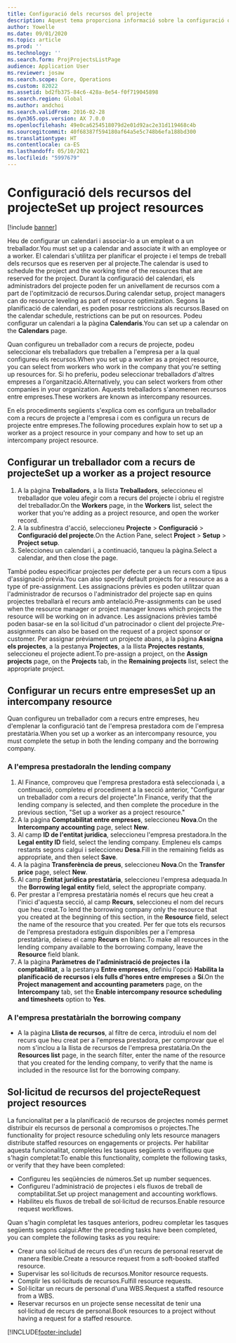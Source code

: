```yaml
---
title: Configuració dels recursos del projecte
description: Aquest tema proporciona informació sobre la configuració o la sol·licitud de recursos del projecte.
author: Yowelle
ms.date: 09/01/2020
ms.topic: article
ms.prod: ''
ms.technology: ''
ms.search.form: ProjProjectsListPage
audience: Application User
ms.reviewer: josaw
ms.search.scope: Core, Operations
ms.custom: 82022
ms.assetid: bd2fb375-84c6-428a-8e54-f0f719045898
ms.search.region: Global
ms.author: andchoi
ms.search.validFrom: 2016-02-28
ms.dyn365.ops.version: AX 7.0.0
ms.openlocfilehash: 49e0ca6254518079d2e01d92ac2e31d119468c4b
ms.sourcegitcommit: 40f68387f594180af64a5e5c748b6efa188bd300
ms.translationtype: HT
ms.contentlocale: ca-ES
ms.lasthandoff: 05/10/2021
ms.locfileid: "5997679"
---
```

# <a name="set-up-project-resources"></a><span data-ttu-id="30f1c-103">Configuració dels recursos del projecte</span><span class="sxs-lookup"><span data-stu-id="30f1c-103">Set up project resources</span></span>

[!include [banner](../includes/banner.md)]

<span data-ttu-id="30f1c-104">Heu de configurar un calendari i associar-lo a un empleat o a un treballador.</span><span class="sxs-lookup"><span data-stu-id="30f1c-104">You must set up a calendar and associate it with an employee or a worker.</span></span> <span data-ttu-id="30f1c-105">El calendari s'utilitza per planificar el projecte i el temps de treball dels recursos que es reserven per al projecte.</span><span class="sxs-lookup"><span data-stu-id="30f1c-105">The calendar is used to schedule the project and the working time of the resources that are reserved for the project.</span></span> <span data-ttu-id="30f1c-106">Durant la configuració del calendari, els administradors del projecte poden fer un anivellament de recursos com a part de l'optimització de recursos.</span><span class="sxs-lookup"><span data-stu-id="30f1c-106">During calendar setup, project managers can do resource leveling as part of resource optimization.</span></span> <span data-ttu-id="30f1c-107">Segons la planificació de calendari, es poden posar restriccions als recursos.</span><span class="sxs-lookup"><span data-stu-id="30f1c-107">Based on the calendar schedule, restrictions can be put on resources.</span></span> <span data-ttu-id="30f1c-108">Podeu configurar un calendari a la pàgina **Calendaris**.</span><span class="sxs-lookup"><span data-stu-id="30f1c-108">You can set up a calendar on the **Calendars** page.</span></span>

<span data-ttu-id="30f1c-109">Quan configureu un treballador com a recurs de projecte, podeu seleccionar els treballadors que treballen a l'empresa per a la qual configureu els recursos.</span><span class="sxs-lookup"><span data-stu-id="30f1c-109">When you set up a worker as a project resource, you can select from workers who work in the company that you're setting up resources for.</span></span> <span data-ttu-id="30f1c-110">Si ho preferiu, podeu seleccionar treballadors d'altres empreses a l'organització.</span><span class="sxs-lookup"><span data-stu-id="30f1c-110">Alternatively, you can select workers from other companies in your organization.</span></span> <span data-ttu-id="30f1c-111">Aquests treballadors s'anomenen recursos entre empreses.</span><span class="sxs-lookup"><span data-stu-id="30f1c-111">These workers are known as intercompany resources.</span></span>

<span data-ttu-id="30f1c-112">En els procediments següents s'explica com es configura un treballador com a recurs de projecte a l'empresa i com es configura un recurs de projecte entre empreses.</span><span class="sxs-lookup"><span data-stu-id="30f1c-112">The following procedures explain how to set up a worker as a project resource in your company and how to set up an intercompany project resource.</span></span>

## <a name="set-up-a-worker-as-a-project-resource"></a><span data-ttu-id="30f1c-113">Configurar un treballador com a recurs de projecte</span><span class="sxs-lookup"><span data-stu-id="30f1c-113">Set up a worker as a project resource</span></span>

1. <span data-ttu-id="30f1c-114">A la pàgina **Treballadors**, a la llista **Treballadors**, seleccioneu el treballador que voleu afegir com a recurs del projecte i obriu el registre del treballador.</span><span class="sxs-lookup"><span data-stu-id="30f1c-114">On the **Workers** page, in the **Workers** list, select the worker that you're adding as a project resource, and open the worker record.</span></span>
2. <span data-ttu-id="30f1c-115">A la subfinestra d'acció, seleccioneu **Projecte** &gt; **Configuració** &gt; **Configuració del projecte**.</span><span class="sxs-lookup"><span data-stu-id="30f1c-115">On the Action Pane, select **Project** &gt; **Setup** &gt; **Project setup**.</span></span>
3. <span data-ttu-id="30f1c-116">Seleccioneu un calendari i, a continuació, tanqueu la pàgina.</span><span class="sxs-lookup"><span data-stu-id="30f1c-116">Select a calendar, and then close the page.</span></span>

<span data-ttu-id="30f1c-117">També podeu especificar projectes per defecte per a un recurs com a tipus d'assignació prèvia.</span><span class="sxs-lookup"><span data-stu-id="30f1c-117">You can also specify default projects for a resource as a type of pre-assignment.</span></span> <span data-ttu-id="30f1c-118">Les assignacions prèvies es poden utilitzar quan l'administrador de recursos o l'administrador del projecte sap en quins projectes treballarà el recurs amb antelació.</span><span class="sxs-lookup"><span data-stu-id="30f1c-118">Pre-assignments can be used when the resource manager or project manager knows which projects the resource will be working on in advance.</span></span> <span data-ttu-id="30f1c-119">Les assignacions prèvies també poden basar-se en la sol·licitud d'un patrocinador o client del projecte.</span><span class="sxs-lookup"><span data-stu-id="30f1c-119">Pre-assignments can also be based on the request of a project sponsor or customer.</span></span> <span data-ttu-id="30f1c-120">Per assignar prèviament un projecte abans, a la pàgina **Assigna els projectes**, a la pestanya **Projectes**, a la llista **Projectes restants**, seleccioneu el projecte adient.</span><span class="sxs-lookup"><span data-stu-id="30f1c-120">To pre-assign a project, on the **Assign projects** page, on the **Projects** tab, in the **Remaining projects** list, select the appropriate project.</span></span>

## <a name="set-up-an-intercompany-resource"></a><span data-ttu-id="30f1c-121">Configurar un recurs entre empreses</span><span class="sxs-lookup"><span data-stu-id="30f1c-121">Set up an intercompany resource</span></span>

<span data-ttu-id="30f1c-122">Quan configureu un treballador com a recurs entre empreses, heu d'emplenar la configuració tant de l'empresa prestadora com de l'empresa prestatària.</span><span class="sxs-lookup"><span data-stu-id="30f1c-122">When you set up a worker as an intercompany resource, you must complete the setup in both the lending company and the borrowing company.</span></span>

### <a name="in-the-lending-company"></a><span data-ttu-id="30f1c-123">A l'empresa prestadora</span><span class="sxs-lookup"><span data-stu-id="30f1c-123">In the lending company</span></span>

1. <span data-ttu-id="30f1c-124">Al Finance, comproveu que l'empresa prestadora està seleccionada i, a continuació, completeu el procediment a la secció anterior, "Configurar un treballador com a recurs del projecte".</span><span class="sxs-lookup"><span data-stu-id="30f1c-124">In Finance, verify that the lending company is selected, and then complete the procedure in the previous section, "Set up a worker as a project resource."</span></span>
2. <span data-ttu-id="30f1c-125">A la pàgina **Comptabilitat entre empreses**, seleccioneu **Nova**.</span><span class="sxs-lookup"><span data-stu-id="30f1c-125">On the **Intercompany accounting** page, select **New**.</span></span>
3. <span data-ttu-id="30f1c-126">Al camp **ID de l'entitat jurídica**, seleccioneu l'empresa prestadora.</span><span class="sxs-lookup"><span data-stu-id="30f1c-126">In the **Legal entity ID** field, select the lending company.</span></span> <span data-ttu-id="30f1c-127">Empleneu els camps restants segons calgui i seleccioneu **Desa**.</span><span class="sxs-lookup"><span data-stu-id="30f1c-127">Fill in the remaining fields as appropriate, and then select **Save**.</span></span>
4. <span data-ttu-id="30f1c-128">A la pàgina **Transferència de preus**, seleccioneu **Nova**.</span><span class="sxs-lookup"><span data-stu-id="30f1c-128">On the **Transfer price** page, select **New**.</span></span>
5. <span data-ttu-id="30f1c-129">Al camp **Entitat jurídica prestatària**, seleccioneu l'empresa adequada.</span><span class="sxs-lookup"><span data-stu-id="30f1c-129">In the **Borrowing legal entity** field, select the appropriate company.</span></span>
6. <span data-ttu-id="30f1c-130">Per prestar a l'empresa prestatària només el recurs que heu creat a l'inici d'aquesta secció, al camp **Recurs**, seleccioneu el nom del recurs que heu creat.</span><span class="sxs-lookup"><span data-stu-id="30f1c-130">To lend the borrowing company only the resource that you created at the beginning of this section, in the **Resource** field, select the name of the resource that you created.</span></span> <span data-ttu-id="30f1c-131">Per fer que tots els recursos de l'empresa prestadora estiguin disponibles per a l'empresa prestatària, deixeu el camp **Recurs** en blanc.</span><span class="sxs-lookup"><span data-stu-id="30f1c-131">To make all resources in the lending company available to the borrowing company, leave the **Resource** field blank.</span></span>
7. <span data-ttu-id="30f1c-132">A la pàgina **Paràmetres de l'administració de projectes i la comptabilitat**, a la pestanya **Entre empreses**, definiu l'opció **Habilita la planificació de recursos i els fulls d'hores entre empreses** a **Sí**.</span><span class="sxs-lookup"><span data-stu-id="30f1c-132">On the **Project management and accounting parameters** page, on the **Intercompany** tab, set the **Enable intercompany resource scheduling and timesheets** option to **Yes**.</span></span>

### <a name="in-the-borrowing-company"></a><span data-ttu-id="30f1c-133">A l'empresa prestatària</span><span class="sxs-lookup"><span data-stu-id="30f1c-133">In the borrowing company</span></span>

- <span data-ttu-id="30f1c-134">A la pàgina **Llista de recursos**, al filtre de cerca, introduïu el nom del recurs que heu creat per a l'empresa prestadora, per comprovar que el nom s'inclou a la llista de recursos de l'empresa prestatària.</span><span class="sxs-lookup"><span data-stu-id="30f1c-134">On the **Resources list** page, in the search filter, enter the name of the resource that you created for the lending company, to verify that the name is included in the resource list for the borrowing company.</span></span>

## <a name="request-project-resources"></a><span data-ttu-id="30f1c-135">Sol·licitud de recursos del projecte</span><span class="sxs-lookup"><span data-stu-id="30f1c-135">Request project resources</span></span>
<span data-ttu-id="30f1c-136">La funcionalitat per a la planificació de recursos de projectes només permet distribuir els recursos de personal a compromisos o projectes.</span><span class="sxs-lookup"><span data-stu-id="30f1c-136">The functionality for project resource scheduling only lets resource managers distribute staffed resources on engagements or projects.</span></span> <span data-ttu-id="30f1c-137">Per habilitar aquesta funcionalitat, completeu les tasques següents o verifiqueu que s'hagin completat:</span><span class="sxs-lookup"><span data-stu-id="30f1c-137">To enable this functionality, complete the following tasks, or verify that they have been completed:</span></span>

- <span data-ttu-id="30f1c-138">Configureu les seqüències de números.</span><span class="sxs-lookup"><span data-stu-id="30f1c-138">Set up number sequences.</span></span>
- <span data-ttu-id="30f1c-139">Configureu l'administració de projectes i els fluxos de treball de comptabilitat.</span><span class="sxs-lookup"><span data-stu-id="30f1c-139">Set up project management and accounting workflows.</span></span>
- <span data-ttu-id="30f1c-140">Habiliteu els fluxos de treball de sol·licitud de recursos.</span><span class="sxs-lookup"><span data-stu-id="30f1c-140">Enable resource request workflows.</span></span>

<span data-ttu-id="30f1c-141">Quan s'hagin completat les tasques anteriors, podreu completar les tasques següents segons calgui:</span><span class="sxs-lookup"><span data-stu-id="30f1c-141">After the preceding tasks have been completed, you can complete the following tasks as you require:</span></span>

- <span data-ttu-id="30f1c-142">Crear una sol·licitud de recurs des d'un recurs de personal reservat de manera flexible.</span><span class="sxs-lookup"><span data-stu-id="30f1c-142">Create a resource request from a soft-booked staffed resource.</span></span>
- <span data-ttu-id="30f1c-143">Supervisar les sol·licituds de recursos.</span><span class="sxs-lookup"><span data-stu-id="30f1c-143">Monitor resource requests.</span></span>
- <span data-ttu-id="30f1c-144">Complir les sol·licituds de recursos.</span><span class="sxs-lookup"><span data-stu-id="30f1c-144">Fulfill resource requests.</span></span>
- <span data-ttu-id="30f1c-145">Sol·licitar un recurs de personal d'una WBS.</span><span class="sxs-lookup"><span data-stu-id="30f1c-145">Request a staffed resource from a WBS.</span></span>
- <span data-ttu-id="30f1c-146">Reservar recursos en un projecte sense necessitat de tenir una sol·licitud de recurs de personal.</span><span class="sxs-lookup"><span data-stu-id="30f1c-146">Book resources to a project without having a request for a staffed resource.</span></span>


[!INCLUDE[footer-include](../includes/footer-banner.md)]